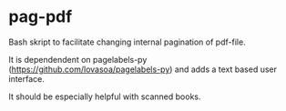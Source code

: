 # pag-pdf
Bash skript to facilitate changing internal pagination of pdf-file.

It is dependendent on pagelabels-py (https://github.com/lovasoa/pagelabels-py) and adds a text based user interface.

It should be especially helpful with scanned books.
